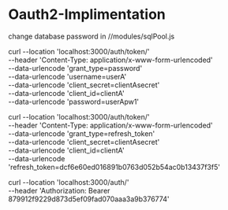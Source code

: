 # Oauth2-Implimentation
change database password in //modules/sqlPool.js

curl --location 'localhost:3000/auth/token/' \
--header 'Content-Type: application/x-www-form-urlencoded' \
--data-urlencode 'grant_type=password' \
--data-urlencode 'username=userA' \
--data-urlencode 'client_secret=clientAsecret' \
--data-urlencode 'client_id=clientA' \
--data-urlencode 'password=userApw1'

curl --location 'localhost:3000/auth/token/' \
--header 'Content-Type: application/x-www-form-urlencoded' \
--data-urlencode 'grant_type=refresh_token' \
--data-urlencode 'client_secret=clientAsecret' \
--data-urlencode 'client_id=clientA' \
--data-urlencode 'refresh_token=dcf6e60ed016891b0763d052b54ac0b13437f3f5'

curl --location 'localhost:3000/auth/' \
--header 'Authorization: Bearer 879912f9229d873d5ef09fad070aaa3a9b376774'

